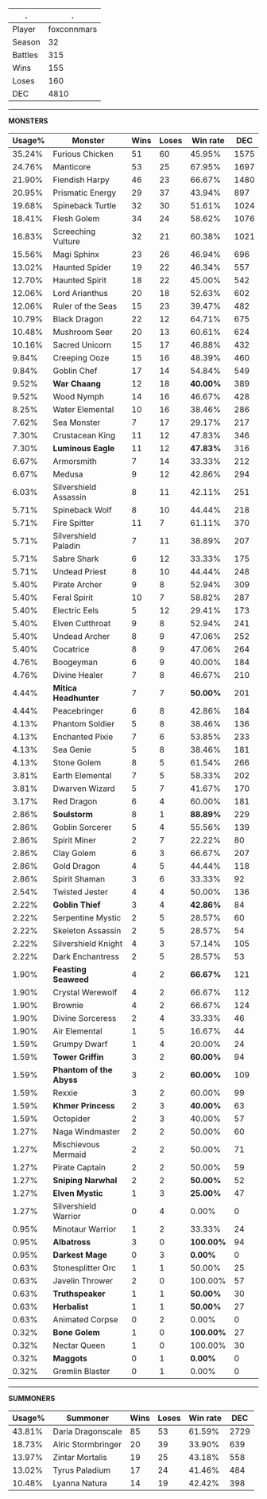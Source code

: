 .|.
|-|-
Player|foxconnmars
Season|32
Battles|315
Wins|155
Loses|160
DEC|4810

---
**MONSTERS**

Usage%|Monster|Wins|Loses|Win rate|DEC|
-|-|-|-|-|-|
35.24%|Furious Chicken|51|60|45.95%|1575|
24.76%|Manticore|53|25|67.95%|1697|
21.90%|Fiendish Harpy|46|23|66.67%|1480|
20.95%|Prismatic Energy|29|37|43.94%|897|
19.68%|Spineback Turtle|32|30|51.61%|1024|
18.41%|Flesh Golem|34|24|58.62%|1076|
16.83%|Screeching Vulture|32|21|60.38%|1021|
15.56%|Magi Sphinx|23|26|46.94%|696|
13.02%|Haunted Spider|19|22|46.34%|557|
12.70%|Haunted Spirit|18|22|45.00%|542|
12.06%|Lord Arianthus|20|18|52.63%|602|
12.06%|Ruler of the Seas|15|23|39.47%|482|
10.79%|Black Dragon|22|12|64.71%|675|
10.48%|Mushroom Seer|20|13|60.61%|624|
10.16%|Sacred Unicorn|15|17|46.88%|432|
9.84%|Creeping Ooze|15|16|48.39%|460|
9.84%|Goblin Chef|17|14|54.84%|549|
9.52%|**War Chaang**|12|18|**40.00%**|389|
9.52%|Wood Nymph|14|16|46.67%|428|
8.25%|Water Elemental|10|16|38.46%|286|
7.62%|Sea Monster|7|17|29.17%|217|
7.30%|Crustacean King|11|12|47.83%|346|
7.30%|**Luminous Eagle**|11|12|**47.83%**|316|
6.67%|Armorsmith|7|14|33.33%|212|
6.67%|Medusa|9|12|42.86%|294|
6.03%|Silvershield Assassin|8|11|42.11%|251|
5.71%|Spineback Wolf|8|10|44.44%|218|
5.71%|Fire Spitter|11|7|61.11%|370|
5.71%|Silvershield Paladin|7|11|38.89%|207|
5.71%|Sabre Shark|6|12|33.33%|175|
5.71%|Undead Priest|8|10|44.44%|248|
5.40%|Pirate Archer|9|8|52.94%|309|
5.40%|Feral Spirit|10|7|58.82%|287|
5.40%|Electric Eels|5|12|29.41%|173|
5.40%|Elven Cutthroat|9|8|52.94%|241|
5.40%|Undead Archer|8|9|47.06%|252|
5.40%|Cocatrice|8|9|47.06%|264|
4.76%|Boogeyman|6|9|40.00%|184|
4.76%|Divine Healer|7|8|46.67%|210|
4.44%|**Mitica Headhunter**|7|7|**50.00%**|201|
4.44%|Peacebringer|6|8|42.86%|184|
4.13%|Phantom Soldier|5|8|38.46%|136|
4.13%|Enchanted Pixie|7|6|53.85%|233|
4.13%|Sea Genie|5|8|38.46%|181|
4.13%|Stone Golem|8|5|61.54%|266|
3.81%|Earth Elemental|7|5|58.33%|202|
3.81%|Dwarven Wizard|5|7|41.67%|170|
3.17%|Red Dragon|6|4|60.00%|181|
2.86%|**Soulstorm**|8|1|**88.89%**|229|
2.86%|Goblin Sorcerer|5|4|55.56%|139|
2.86%|Spirit Miner|2|7|22.22%|80|
2.86%|Clay Golem|6|3|66.67%|207|
2.86%|Gold Dragon|4|5|44.44%|118|
2.86%|Spirit Shaman|3|6|33.33%|92|
2.54%|Twisted Jester|4|4|50.00%|136|
2.22%|**Goblin Thief**|3|4|**42.86%**|84|
2.22%|Serpentine Mystic|2|5|28.57%|60|
2.22%|Skeleton Assassin|2|5|28.57%|54|
2.22%|Silvershield Knight|4|3|57.14%|105|
2.22%|Dark Enchantress|2|5|28.57%|53|
1.90%|**Feasting Seaweed**|4|2|**66.67%**|121|
1.90%|Crystal Werewolf|4|2|66.67%|112|
1.90%|Brownie|4|2|66.67%|124|
1.90%|Divine Sorceress|2|4|33.33%|46|
1.90%|Air Elemental|1|5|16.67%|44|
1.59%|Grumpy Dwarf|1|4|20.00%|24|
1.59%|**Tower Griffin**|3|2|**60.00%**|94|
1.59%|**Phantom of the Abyss**|3|2|**60.00%**|109|
1.59%|Rexxie|3|2|60.00%|99|
1.59%|**Khmer Princess**|2|3|**40.00%**|63|
1.59%|Octopider|2|3|40.00%|57|
1.27%|Naga Windmaster|2|2|50.00%|60|
1.27%|Mischievous Mermaid|2|2|50.00%|71|
1.27%|Pirate Captain|2|2|50.00%|59|
1.27%|**Sniping Narwhal**|2|2|**50.00%**|52|
1.27%|**Elven Mystic**|1|3|**25.00%**|47|
1.27%|Silvershield Warrior|0|4|0.00%|0|
0.95%|Minotaur Warrior|1|2|33.33%|24|
0.95%|**Albatross**|3|0|**100.00%**|94|
0.95%|**Darkest Mage**|0|3|**0.00%**|0|
0.63%|Stonesplitter Orc|1|1|50.00%|25|
0.63%|Javelin Thrower|2|0|100.00%|57|
0.63%|**Truthspeaker**|1|1|**50.00%**|30|
0.63%|**Herbalist**|1|1|**50.00%**|27|
0.63%|Animated Corpse|0|2|0.00%|0|
0.32%|**Bone Golem**|1|0|**100.00%**|27|
0.32%|Nectar Queen|1|0|100.00%|30|
0.32%|**Maggots**|0|1|**0.00%**|0|
0.32%|Gremlin Blaster|0|1|0.00%|0|

---
**SUMMONERS**

Usage%|Summoner|Wins|Loses|Win rate|DEC|
-|-|-|-|-|-|
43.81%|Daria Dragonscale|85|53|61.59%|2729|
18.73%|Alric Stormbringer|20|39|33.90%|639|
13.97%|Zintar Mortalis|19|25|43.18%|558|
13.02%|Tyrus Paladium|17|24|41.46%|484|
10.48%|Lyanna Natura|14|19|42.42%|398|
